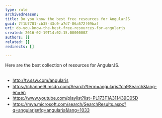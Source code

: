 ```yaml
---
type: rule
archivedreason: 
title: Do you know the best free resources for AngularJS
guid: 7f1b7701-cb35-43c0-a7d7-86a572f09baf
uri: do-you-know-the-best-free-resources-for-angularjs
created: 2016-02-19T14:02:15.0000000Z
authors: []
related: []
redirects: []

---
```



Here are the best collection of resources for AngularJS.​
<br><excerpt class='endintro'></excerpt><br>
<div><ul><li><span style="line-height&#58;20px;">​</span><span style="line-height&#58;20px;">​</span><span style="line-height&#58;20px;"><a href="http&#58;//tv.ssw.com/angularjs">http&#58;//tv.ssw.com/angularjs</a></span></li><li><span style="line-height&#58;20px;"></span><span style="line-height&#58;20px;"><a href="https&#58;//channel9.msdn.com/Search?term=angularjs#ch9Search&amp;lang-en=en">https&#58;//channel9.msdn.com/Search?term=angularjs#ch9Search&amp;lang-en=en</a></span></li><li><span style="line-height&#58;20px;"><a href="https&#58;//www.youtube.com/playlist?list=PL173F1A311439C05D">https&#58;//www.youtube.com/playlist?list=PL173F1A311439C05D</a></span></li><li><span style="line-height&#58;20px;"><a href="https&#58;//mva.microsoft.com/search/SearchResults.aspx?q=angularjs#%21q=angularjs&amp;lang=1033">https&#58;//mva.microsoft.com/search/SearchResults.aspx?q=angularjs#!q=angularjs&amp;lang=1033</a></span></li></ul></div>


